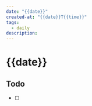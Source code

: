 ```yaml
---
date: "{{date}}"
created-at: "{{date}}T{{time}}"
tags:
  - daily
description: 
---
```

# {{date}}
## Todo
- [ ] 
